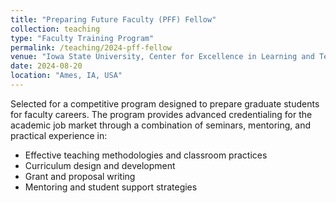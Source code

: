 ```yaml
---
title: "Preparing Future Faculty (PFF) Fellow"
collection: teaching
type: "Faculty Training Program"
permalink: /teaching/2024-pff-fellow
venue: "Iowa State University, Center for Excellence in Learning and Teaching"
date: 2024-08-20
location: "Ames, IA, USA"
---
```


Selected for a competitive program designed to prepare graduate students for faculty careers. The program provides advanced credentialing for the academic job market through a combination of seminars, mentoring, and practical experience in:

* Effective teaching methodologies and classroom practices
* Curriculum design and development
* Grant and proposal writing
* Mentoring and student support strategies
